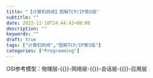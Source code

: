 ```yaml
---
title: "【计算机网络】图解TCP/IP第5版"
subtitle: ""
date: 2022-12-18T14:44:42+08:00
description: ""
keywords: ""
draft: true
tags: ["计算机网络","图解TCP/IP第5版"]
categories: ["Programming"]
---
```


OSI参考模型：物理层-{{<blank-text hide="数据链路层">}}-网络层-{{<blank-text hide="传输层">}}-会话层-{{<blank-text hide="表示层">}}-应用层

